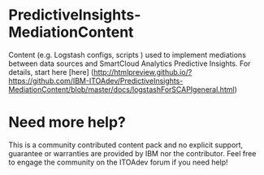 # PredictiveInsights-MediationContent

Content (e.g. Logstash configs, scripts ) used to implement mediations between data sources and SmartCloud Analytics Predictive Insights. For details, start here [here] (http://htmlpreview.github.io/?https://github.com/IBM-ITOAdev/PredictiveInsights-MediationContent/blob/master/docs/logstashForSCAPIgeneral.html)
# Need more help?
This is a community contributed content pack and no explicit support, guarantee or warranties are provided by IBM nor the contributor. Feel free to engage the community on the ITOAdev forum if you need help!

